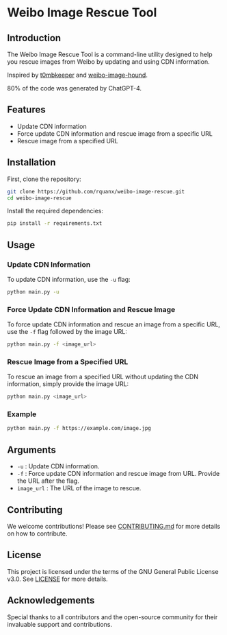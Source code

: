 
# Weibo Image Rescue Tool

## Introduction

The Weibo Image Rescue Tool is a command-line utility designed to help you rescue images from Weibo by updating and using CDN information.

Inspired by [t0mbkeeper](https://weibo.com/6827625527/Ong3JyBf4) and [weibo-image-hound](https://github.com/zry98/weibo-image-hound/tree/main).

80% of the code was generated by ChatGPT-4.

## Features

- Update CDN information
- Force update CDN information and rescue image from a specific URL
- Rescue image from a specified URL

## Installation

First, clone the repository:

```bash
git clone https://github.com/rquanx/weibo-image-rescue.git
cd weibo-image-rescue
```

Install the required dependencies:

```bash
pip install -r requirements.txt
```

## Usage

### Update CDN Information

To update CDN information, use the `-u` flag:

```bash
python main.py -u
```

### Force Update CDN Information and Rescue Image

To force update CDN information and rescue an image from a specific URL, use the `-f` flag followed by the image URL:

```bash
python main.py -f <image_url>
```

### Rescue Image from a Specified URL

To rescue an image from a specified URL without updating the CDN information, simply provide the image URL:

```bash
python main.py <image_url>
```

### Example

```bash
python main.py -f https://example.com/image.jpg
```

## Arguments

- `-u` : Update CDN information.
- `-f` : Force update CDN information and rescue image from URL. Provide the URL after the flag.
- `image_url` : The URL of the image to rescue.

## Contributing

We welcome contributions! Please see [CONTRIBUTING.md](CONTRIBUTING.md) for more details on how to contribute.

## License

This project is licensed under the terms of the GNU General Public License v3.0. See [LICENSE](LICENSE) for more details.

## Acknowledgements

Special thanks to all contributors and the open-source community for their invaluable support and contributions.
